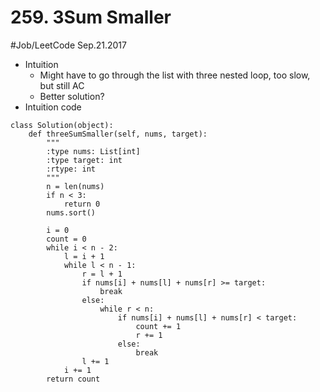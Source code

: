 # 259. 3Sum Smaller
#Job/LeetCode
Sep.21.2017
- Intuition
	- Might have to go through the list with three nested loop, too slow, but still AC
	- Better solution?
- Intuition code
```
class Solution(object):
    def threeSumSmaller(self, nums, target):
        """
        :type nums: List[int]
        :type target: int
        :rtype: int
        """
        n = len(nums)
        if n < 3:
            return 0
        nums.sort()
        
        i = 0
        count = 0
        while i < n - 2:
            l = i + 1
            while l < n - 1:
                r = l + 1
                if nums[i] + nums[l] + nums[r] >= target:
                    break
                else:
                    while r < n:
                        if nums[i] + nums[l] + nums[r] < target:
                            count += 1
                            r += 1
                        else:
                            break
                l += 1
            i += 1
        return count
```